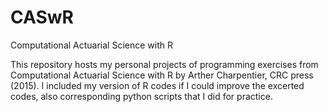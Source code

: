 # CASwR
Computational Actuarial Science with R 

This repository hosts my personal projects of programming exercises from Computational Actuarial Science with R by Arther Charpentier, CRC press (2015). I included my version of R codes if I could improve the excerted codes, also corresponding python scripts that I did for practice.  
